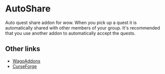 # AutoShare
Auto quest share addon for wow. When you pick up a quest it is automatically shared with other members of your group.
It's recommended that you use another addon to automatically accept the quests.

## Other links
* [WagoAddons](https://addons.wago.io/addons/wow-autoshare)
* [CurseForge](https://wow.curseforge.com/addons/autoshare)
